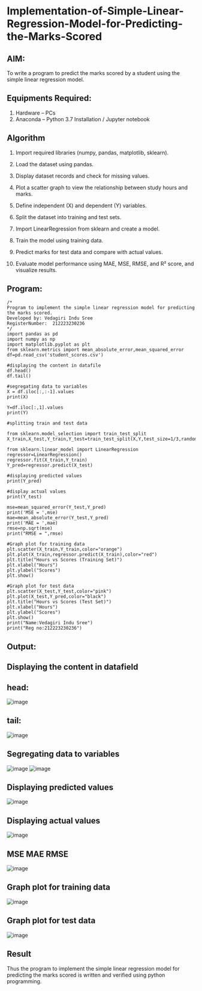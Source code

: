 # Implementation-of-Simple-Linear-Regression-Model-for-Predicting-the-Marks-Scored

## AIM:
To write a program to predict the marks scored by a student using the simple linear regression model.

## Equipments Required:
1. Hardware – PCs
2. Anaconda – Python 3.7 Installation / Jupyter notebook

## Algorithm
1. Import required libraries (numpy, pandas, matplotlib, sklearn).

2. Load the dataset using pandas.

3. Display dataset records and check for missing values.

4. Plot a scatter graph to view the relationship between study hours and marks.

5. Define independent (X) and dependent (Y) variables.

6. Split the dataset into training and test sets.

7. Import LinearRegression from sklearn and create a model.

8. Train the model using training data.

9. Predict marks for test data and compare with actual values.

10. Evaluate model performance using MAE, MSE, RMSE, and R² score, and visualize results.
## Program:
```
/*
Program to implement the simple linear regression model for predicting the marks scored.
Developed by: Vedagiri Indu Sree
RegisterNumber:  212223230236
*/
import pandas as pd
import numpy as np
import matplotlib.pyplot as plt
from sklearn.metrics import mean_absolute_error,mean_squared_error
df=pd.read_csv('student_scores.csv')

#displaying the content in datafile
df.head()
df.tail()

#segregating data to variables
X = df.iloc[:,:-1].values
print(X)

Y=df.iloc[:,1].values
print(Y)

#splitting train and test data

from sklearn.model_selection import train_test_split
X_train,X_test,Y_train,Y_test=train_test_split(X,Y,test_size=1/3,random_state=0)

from sklearn.linear_model import LinearRegression
regressor=LinearRegression()
regressor.fit(X_train,Y_train)
Y_pred=regressor.predict(X_test)

#displaying predicted values
print(Y_pred)

#display actual values
print(Y_test)

mse=mean_squared_error(Y_test,Y_pred)
print('MSE = ',mse)
mae=mean_absolute_error(Y_test,Y_pred)
print('MAE = ',mae)
rmse=np.sqrt(mse)
print("RMSE = ",rmse)

#Graph plot for training data
plt.scatter(X_train,Y_train,color="orange")
plt.plot(X_train,regressor.predict(X_train),color="red")
plt.title("Hours vs Scores (Training Set)")
plt.xlabel("Hours")
plt.ylabel("Scores")
plt.show()

#Graph plot for test data
plt.scatter(X_test,Y_test,color="pink")
plt.plot(X_test,Y_pred,color="black")
plt.title("Hours vs Scores (Test Set)")
plt.xlabel("Hours")
plt.ylabel("Scores")
plt.show()
print("Name:Vedagiri Indu Sree")
print("Reg no:212223230236")
```

## Output:
## Displaying the content in datafield

## head:

![image](https://github.com/user-attachments/assets/0f932e2e-c9a7-43fb-9532-5fd97c1f61c8)

## tail:
![image](https://github.com/user-attachments/assets/66e95651-72c5-4ae0-9ea7-d30a6ec6101f)

## Segregating data to variables
![image](https://github.com/user-attachments/assets/dfe6152d-26e0-4286-b68c-4eec6e36fa24)
![image](https://github.com/user-attachments/assets/d1033c8e-38d1-4078-88c8-0a2e9b42111e)


## Displaying predicted values
![image](https://github.com/user-attachments/assets/07e56b3a-8941-42db-8b4f-615a44b80b64)

## Displaying actual values
![image](https://github.com/user-attachments/assets/87706d7f-bd46-44a7-8e92-7e8f918f5901)

## MSE MAE RMSE
![image](https://github.com/user-attachments/assets/2f6235e4-5dd0-4512-bb58-aaaa0f0e7157)

## Graph plot for training data
![image](https://github.com/user-attachments/assets/8c7c10f4-512d-45f9-a0e2-3098b9f939e7)

## Graph plot for test data
![image](https://github.com/user-attachments/assets/6419676f-1a7f-4d09-b5f8-c71a2f334adb)


## Result
Thus the program to implement the simple linear regression model for predicting the marks scored is written and verified using python programming.
